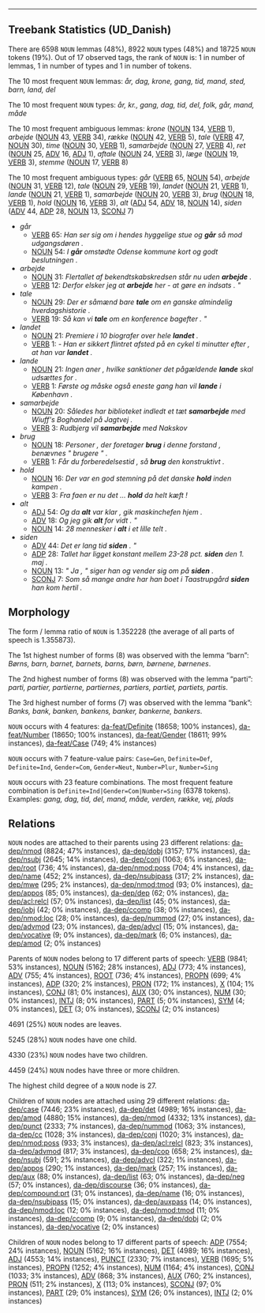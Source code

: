 

--------------------------------------------------------------------------------

## Treebank Statistics (UD_Danish)

There are 6598 `NOUN` lemmas (48%), 8922 `NOUN` types (48%) and 18725 `NOUN` tokens (19%).
Out of 17 observed tags, the rank of `NOUN` is: 1 in number of lemmas, 1 in number of types and 1 in number of tokens.

The 10 most frequent `NOUN` lemmas: <em>år, dag, krone, gang, tid, mand, sted, barn, land, del</em>

The 10 most frequent `NOUN` types:  <em>år, kr., gang, dag, tid, del, folk, går, mand, måde</em>

The 10 most frequent ambiguous lemmas: <em>krone</em> ([NOUN]() 134, [VERB]() 1), <em>arbejde</em> ([NOUN]() 43, [VERB]() 34), <em>række</em> ([NOUN]() 42, [VERB]() 5), <em>tale</em> ([VERB]() 47, [NOUN]() 30), <em>time</em> ([NOUN]() 30, [VERB]() 1), <em>samarbejde</em> ([NOUN]() 27, [VERB]() 4), <em>ret</em> ([NOUN]() 25, [ADV]() 16, [ADJ]() 1), <em>aftale</em> ([NOUN]() 24, [VERB]() 3), <em>læge</em> ([NOUN]() 19, [VERB]() 3), <em>stemme</em> ([NOUN]() 17, [VERB]() 8)

The 10 most frequent ambiguous types:  <em>går</em> ([VERB]() 65, [NOUN]() 54), <em>arbejde</em> ([NOUN]() 31, [VERB]() 12), <em>tale</em> ([NOUN]() 29, [VERB]() 19), <em>landet</em> ([NOUN]() 21, [VERB]() 1), <em>lande</em> ([NOUN]() 21, [VERB]() 1), <em>samarbejde</em> ([NOUN]() 20, [VERB]() 3), <em>brug</em> ([NOUN]() 18, [VERB]() 1), <em>hold</em> ([NOUN]() 16, [VERB]() 3), <em>alt</em> ([ADJ]() 54, [ADV]() 18, [NOUN]() 14), <em>siden</em> ([ADV]() 44, [ADP]() 28, [NOUN]() 13, [SCONJ]() 7)


* <em>går</em>
  * [VERB]() 65: <em>Han ser sig om i hendes hyggelige stue og <b>går</b> så mod udgangsdøren .</em>
  * [NOUN]() 54: <em>I <b>går</b> omstødte Odense kommune kort og godt beslutningen .</em>
* <em>arbejde</em>
  * [NOUN]() 31: <em>Flertallet af bekendtskabskredsen står nu uden <b>arbejde</b> .</em>
  * [VERB]() 12: <em>Derfor elsker jeg at <b>arbejde</b> her - at gøre en indsats . "</em>
* <em>tale</em>
  * [NOUN]() 29: <em>Der er såmænd bare <b>tale</b> om en ganske almindelig hverdagshistorie .</em>
  * [VERB]() 19: <em>Så kan vi <b>tale</b> om en konference bagefter . "</em>
* <em>landet</em>
  * [NOUN]() 21: <em>Premiere i 10 biografer over hele <b>landet</b> .</em>
  * [VERB]() 1: <em>- Han er sikkert flintret afsted på en cykel ti minutter efter , at han var <b>landet</b> .</em>
* <em>lande</em>
  * [NOUN]() 21: <em>Ingen aner , hvilke sanktioner det pågældende <b>lande</b> skal udsættes for .</em>
  * [VERB]() 1: <em>Første og måske også eneste gang han vil <b>lande</b> i København .</em>
* <em>samarbejde</em>
  * [NOUN]() 20: <em>Således har biblioteket indledt et tæt <b>samarbejde</b> med Wiuff's Boghandel på Jagtvej .</em>
  * [VERB]() 3: <em>Rudbjerg vil <b>samarbejde</b> med Nakskov</em>
* <em>brug</em>
  * [NOUN]() 18: <em>Personer , der foretager <b>brug</b> i denne forstand , benævnes " brugere " .</em>
  * [VERB]() 1: <em>Får du forberedelsestid , så <b>brug</b> den konstruktivt .</em>
* <em>hold</em>
  * [NOUN]() 16: <em>Der var en god stemning på det danske <b>hold</b> inden kampen .</em>
  * [VERB]() 3: <em>Fra faen er nu det ... <b>hold</b> da helt kæft !</em>
* <em>alt</em>
  * [ADJ]() 54: <em>Og da <b>alt</b> var klar , gik maskinchefen hjem .</em>
  * [ADV]() 18: <em>Og jeg gik <b>alt</b> for vidt . "</em>
  * [NOUN]() 14: <em>28 mennesker i <b>alt</b> i et lille telt .</em>
* <em>siden</em>
  * [ADV]() 44: <em>Det er lang tid <b>siden</b> . "</em>
  * [ADP]() 28: <em>Tallet har ligget konstant mellem 23-28 pct. <b>siden</b> den 1. maj .</em>
  * [NOUN]() 13: <em>" Ja , " siger han og vender sig om på <b>siden</b> .</em>
  * [SCONJ]() 7: <em>Som så mange andre har han boet i Taastrupgård <b>siden</b> han kom hertil .</em>

## Morphology

The form / lemma ratio of `NOUN` is 1.352228 (the average of all parts of speech is 1.355873).

The 1st highest number of forms (8) was observed with the lemma “barn”: <em>Børns, barn, barnet, barnets, barns, børn, børnene, børnenes</em>.

The 2nd highest number of forms (8) was observed with the lemma “parti”: <em>parti, partier, partierne, partiernes, partiers, partiet, partiets, partis</em>.

The 3rd highest number of forms (7) was observed with the lemma “bank”: <em>Banks, bank, banken, bankens, banker, bankerne, bankers</em>.

`NOUN` occurs with 4 features: [da-feat/Definite]() (18658; 100% instances), [da-feat/Number]() (18650; 100% instances), [da-feat/Gender]() (18611; 99% instances), [da-feat/Case]() (749; 4% instances)

`NOUN` occurs with 7 feature-value pairs: `Case=Gen`, `Definite=Def`, `Definite=Ind`, `Gender=Com`, `Gender=Neut`, `Number=Plur`, `Number=Sing`

`NOUN` occurs with 23 feature combinations.
The most frequent feature combination is `Definite=Ind|Gender=Com|Number=Sing` (6378 tokens).
Examples: <em>gang, dag, tid, del, mand, måde, verden, række, vej, plads</em>


## Relations

`NOUN` nodes are attached to their parents using 23 different relations: [da-dep/nmod]() (8824; 47% instances), [da-dep/dobj]() (3157; 17% instances), [da-dep/nsubj]() (2645; 14% instances), [da-dep/conj]() (1063; 6% instances), [da-dep/root]() (736; 4% instances), [da-dep/nmod:poss]() (704; 4% instances), [da-dep/name]() (452; 2% instances), [da-dep/nsubjpass]() (317; 2% instances), [da-dep/mwe]() (295; 2% instances), [da-dep/nmod:tmod]() (93; 0% instances), [da-dep/appos]() (85; 0% instances), [da-dep/dep]() (62; 0% instances), [da-dep/acl:relcl]() (57; 0% instances), [da-dep/list]() (45; 0% instances), [da-dep/iobj]() (42; 0% instances), [da-dep/ccomp]() (38; 0% instances), [da-dep/nmod:loc]() (28; 0% instances), [da-dep/nummod]() (27; 0% instances), [da-dep/advmod]() (23; 0% instances), [da-dep/advcl]() (15; 0% instances), [da-dep/vocative]() (9; 0% instances), [da-dep/mark]() (6; 0% instances), [da-dep/amod]() (2; 0% instances)

Parents of `NOUN` nodes belong to 17 different parts of speech: [VERB]() (9841; 53% instances), [NOUN]() (5162; 28% instances), [ADJ]() (773; 4% instances), [ADV]() (755; 4% instances), [ROOT]() (736; 4% instances), [PROPN]() (699; 4% instances), [ADP]() (320; 2% instances), [PRON]() (172; 1% instances), [X]() (104; 1% instances), [CONJ]() (81; 0% instances), [AUX]() (30; 0% instances), [NUM]() (30; 0% instances), [INTJ]() (8; 0% instances), [PART]() (5; 0% instances), [SYM]() (4; 0% instances), [DET]() (3; 0% instances), [SCONJ]() (2; 0% instances)

4691 (25%) `NOUN` nodes are leaves.

5245 (28%) `NOUN` nodes have one child.

4330 (23%) `NOUN` nodes have two children.

4459 (24%) `NOUN` nodes have three or more children.

The highest child degree of a `NOUN` node is 27.

Children of `NOUN` nodes are attached using 29 different relations: [da-dep/case]() (7446; 23% instances), [da-dep/det]() (4989; 16% instances), [da-dep/amod]() (4880; 15% instances), [da-dep/nmod]() (4332; 13% instances), [da-dep/punct]() (2333; 7% instances), [da-dep/nummod]() (1063; 3% instances), [da-dep/cc]() (1028; 3% instances), [da-dep/conj]() (1020; 3% instances), [da-dep/nmod:poss]() (933; 3% instances), [da-dep/acl:relcl]() (823; 3% instances), [da-dep/advmod]() (817; 3% instances), [da-dep/cop]() (658; 2% instances), [da-dep/nsubj]() (591; 2% instances), [da-dep/advcl]() (322; 1% instances), [da-dep/appos]() (290; 1% instances), [da-dep/mark]() (257; 1% instances), [da-dep/aux]() (88; 0% instances), [da-dep/list]() (63; 0% instances), [da-dep/neg]() (57; 0% instances), [da-dep/discourse]() (36; 0% instances), [da-dep/compound:prt]() (31; 0% instances), [da-dep/name]() (16; 0% instances), [da-dep/nsubjpass]() (15; 0% instances), [da-dep/auxpass]() (14; 0% instances), [da-dep/nmod:loc]() (12; 0% instances), [da-dep/nmod:tmod]() (11; 0% instances), [da-dep/ccomp]() (9; 0% instances), [da-dep/dobj]() (2; 0% instances), [da-dep/vocative]() (2; 0% instances)

Children of `NOUN` nodes belong to 17 different parts of speech: [ADP]() (7554; 24% instances), [NOUN]() (5162; 16% instances), [DET]() (4989; 16% instances), [ADJ]() (4553; 14% instances), [PUNCT]() (2330; 7% instances), [VERB]() (1695; 5% instances), [PROPN]() (1252; 4% instances), [NUM]() (1164; 4% instances), [CONJ]() (1033; 3% instances), [ADV]() (868; 3% instances), [AUX]() (760; 2% instances), [PRON]() (511; 2% instances), [X]() (113; 0% instances), [SCONJ]() (97; 0% instances), [PART]() (29; 0% instances), [SYM]() (26; 0% instances), [INTJ]() (2; 0% instances)

